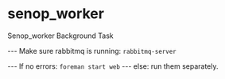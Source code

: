 # senop_worker
Senop_worker
Background Task


--- Make sure rabbitmq is running:
  ```rabbitmq-server```

--- If no errors: ```foreman start web```
--- else: run them separately.
